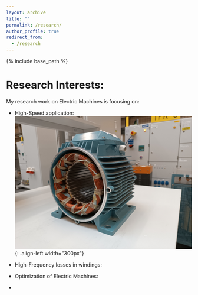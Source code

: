```yaml
---
layout: archive
title: ""
permalink: /research/
author_profile: true
redirect_from:
  - /research
---
```


{% include base_path %}


Research Interests:
======


My research work on Electric Machines is focusing on:
- High-Speed application:
![Illustration of electric machines](/images/homepage_electric_machines.png){: .align-left width="300px"}

- High-Frequency losses in windings:

- Optimization of Electric Machines:

- 

